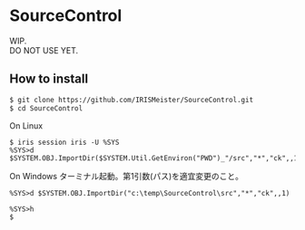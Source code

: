# SourceControl
WIP.  
DO NOT USE YET.

## How to install
```bash
$ git clone https://github.com/IRISMeister/SourceControl.git
$ cd SourceControl
```
On Linux
```ObjectScript
$ iris session iris -U %SYS
%SYS>d $SYSTEM.OBJ.ImportDir($SYSTEM.Util.GetEnviron("PWD")_"/src","*","ck",,1)
```
On Windows ターミナル起動。第1引数(パス)を適宜変更のこと。
```ObjectScript
%SYS>d $SYSTEM.OBJ.ImportDir("c:\temp\SourceControl\src","*","ck",,1)
```
```ObjectScript
%SYS>h
$
```

